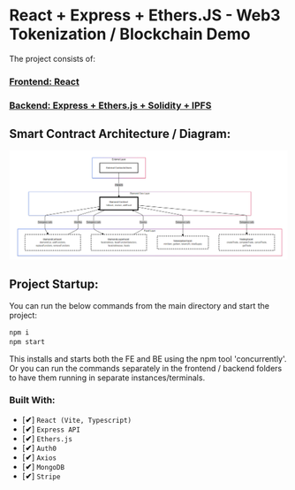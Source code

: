 #  React + Express + Ethers.JS  -  Web3 Tokenization / Blockchain Demo
The project consists of:

### [Frontend: React ](https://github.com/ivaaak/Web3-Tokenization/tree/main/frontend)
  
### [Backend: Express + Ethers.js + Solidity + IPFS](https://github.com/ivaaak/Web3-Tokenization/tree/main/backend)

## Smart Contract Architecture / Diagram:
<img src="https://raw.githubusercontent.com/ivaaak/Web3-Tokenization/refs/heads/main/blockchain/contracts_diagram.png"></img>

## Project Startup:
You can run the below commands from the main directory and start the project:

```cmd
npm i
npm start
```

This installs and starts both the FE and BE using the npm tool 'concurrently'. Or you can run the commands separately in the frontend / backend folders to have them running in separate instances/terminals.

### Built With:
-  [**✔**]  `React (Vite, Typescript)`
-  [**✔**]  `Express API`
- [**✔**]  `Ethers.js`
-  [**✔**]  `Auth0`
-  [**✔**]  `Axios`
-  [**✔**]  `MongoDB`
-  [**✔**]  `Stripe`
